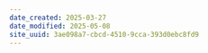 ```yaml
---
date_created: 2025-03-27
date_modified: 2025-05-08
site_uuid: 3ae098a7-cbcd-4510-9cca-393d0ebc8fd9
---
```


